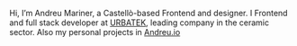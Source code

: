 Hi, I’m Andreu Mariner, a Castellò-based Frontend and designer. I Frontend and full stack developer at  [URBATEK](https://www.urbatek.com/), leading company in the ceramic sector.
Also my personal projects in [Andreu.io](https://www.andreu.io/)
